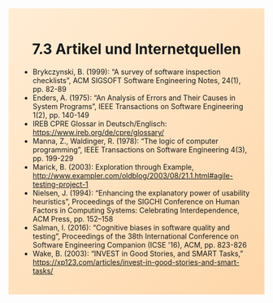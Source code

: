 <div class="rounded-lg border shadow-sm" style="background: linear-gradient(135deg,#FFEDD5 0%,#FED7AA 100%); padding: 24px; border-color: #FB923C"><header style="margin-bottom:12px"><h1 class="text-2xl font-bold text-gray-900">7.3 Artikel und Internetquellen</h1></header><article class="prose max-w-none"><ul><li>Brykczynski, B. (1999): “A survey of software inspection checklists”, ACM SIGSOFT Software Engineering Notes, 24(1), pp. 82-89</li><li>Enders, A. (1975): “An Analysis of Errors and Their Causes in System Programs”, IEEE Transactions on Software Engineering 1(2), pp. 140-149</li><li>IREB CPRE Glossar in Deutsch/Englisch: <a href="https://www.ireb.org/de/cpre/glossary/" target="_blank">https://www.ireb.org/de/cpre/glossary/</a></li><li>Manna, Z., Waldinger, R. (1978): “The logic of computer programming”, IEEE Transactions on Software Engineering 4(3), pp. 199-229</li><li>Marick, B. (2003): Exploration through Example, <a href="http://www.exampler.com/oldblog/2003/08/21.1.html#agile-testing-project-1" target="_blank">http://www.exampler.com/oldblog/2003/08/21.1.html#agile-testing-project-1</a></li><li>Nielsen, J. (1994): “Enhancing the explanatory power of usability heuristics”, Proceedings of the SIGCHI Conference on Human Factors in Computing Systems: Celebrating Interdependence, ACM Press, pp. 152–158</li><li>Salman, I. (2016): “Cognitive biases in software quality and testing”, Proceedings of the 38th International Conference on Software Engineering Companion (ICSE '16), ACM, pp. 823-826</li><li>Wake, B. (2003): “INVEST in Good Stories, and SMART Tasks,” <a href="https://xp123.com/articles/invest-in-good-stories-and-smart-tasks/" target="_blank">https://xp123.com/articles/invest-in-good-stories-and-smart-tasks/</a></li></ul></article></div>
